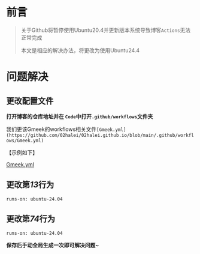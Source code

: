 # 前言

> 关于Github将暂停使用Ubuntu20.4并更新版本系统导致博客`Actions`无法正常完成
>
> 本文是相应的解决办法，将更改为使用Ubuntu24.4

# 问题解决

## 更改配置文件

**打开博客的仓库地址并在 `Code`中打开`.github/workflows`文件夹**

我们更该Gmeek的workflows相关文件`[Gmeek.yml](https://github.com/02halei/02halei.github.io/blob/main/.github/workflows/Gmeek.yml)`

【示例如下】

[Gmeek.yml](https://github.com/02halei/02halei.github.io/blob/main/.github/workflows/Gmeek.yml)

## 更改第*13*行为

```
runs-on: ubuntu-24.04
```

## 更改第*74*行为

```
runs-on: ubuntu-24.04
```

**保存后手动全局生成一次即可解决问题~**